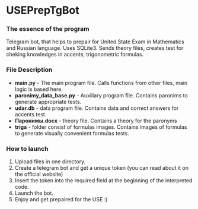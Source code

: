 # USEPrepTgBot

### The essence of the program
Telegram bot, that helps to prepair for United State Exam in Mathematics and Russian language. Uses SQLite3.
Sends theory files, creates test for cheking knowledges in accents, trigonometric formulas.

### File Description
* **main.py** - The main program file. 
Calls functions from other files, main logic is based here.
* **paronimy_data_base.py** - Auxiliary program file.
Contains paronims to generate appropriate tests.
* **udar.db** - data program file.
Contains data and correct answers for accents test.
* **Паронимы.docx** - theory file.
Contains a theory for the paronyms
* **triga** - folder consist of formulas images.
Contains images of formulas to generate visually convenient formulas tests.

### How to launch
1. Upload files in one directory.
2. Create a telegram bot and get a unique token (you can read about it on the official website)
3. Insert the token into the required field at the beginning of the interpreted code.
4. Launch the bot.
5. Enjoy and get prepaired for the USE :)
